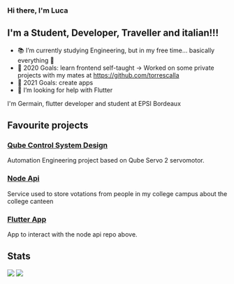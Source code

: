 ### Hi there, I'm Luca

## I'm a Student, Developer, Traveller and italian!!!

- 📚 I’m currently studying Engineering, but in my free time... basically everything 🤣
- 🥅 2020 Goals: learn frontend self-taught -> Worked on some private projects with my mates at https://github.com/torrescalla 
- 🥅 2021 Goals: create apps
- 🤔 I’m looking for help with Flutter


<!-- ### Spotify Playing 🎧 -->

<!-- [<img src="https://now-playing-codestackr.vercel.app/api/spotify-playing" alt="lnk3 Spotify Playing" width="350" />](https://open.spotify.com/user/lukelr2000) -->


I'm Germain, flutter developer and student at EPSI Bordeaux

## Favourite projects

### [Qube Control System Design](https://github.com/lnk3/qube)
Automation Engineering project based on Qube Servo 2 servomotor.

### [Node Api](https://github.com/lnk3/nodeapi "Node Api Repo")
Service used to store votations from people in my college campus about the college canteen


### [Flutter App](https://github.com/Germain-L/WORKSHOP-B1 "FingSwipe repo")
App to interact with the node api repo above.


## Stats
![](https://github-readme-stats.vercel.app/api?username=lnk3&count_private=true&show_icons=true&theme=radial)
[![](https://github-readme-stats.vercel.app/api/wakatime?username=lnk3)](https://github.com/anuraghazra/github-readme-stats)
<!--
**lnk3/lnk3** is a ✨ _special_ ✨ repository because its `README.md` (this file) appears on your GitHub profile.

Here are some ideas to get you started:

- 🔭 I’m currently working on ...
- 🌱 I’m currently learning ...
- 👯 I’m looking to collaborate on ...
- 🤔 I’m looking for help with ...
- 💬 Ask me about ...
- 📫 How to reach me: ...
- 😄 Pronouns: ...
- ⚡ Fun fact: ...
-->
